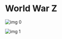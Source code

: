 # World War Z

![img 0](https://i.imgur.com/Jiog50b.jpg)

![img 1](https://i.imgur.com/BY4tKot.png)

